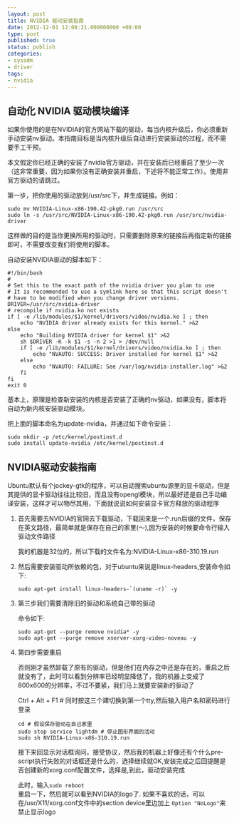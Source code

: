 ```yaml
---
layout: post
title: NVIDIA 驱动安装指南
date: 2012-12-01 12:08:21.000000000 +08:00
type: post
published: true
status: publish
categories:
- sysadm
- driver
tags:
- nvidia
---
```


## 自动化 NVIDIA 驱动模块编译

如果你使用的是在NVIDIA的官方网站下载的驱动，每当内核升级后，你必须重新手动安装nv驱动。本指南目标是当内核升级后自动进行安装驱动的过程，而不需要手工干预。

本文假定你已经正确的安装了nvidia官方驱动，并在安装后已经重启了至少一次（这非常重要，因为如果你没有正确安装并重启，下述将不能正常工作）。使用非官方驱动的请跳过。

<!--more-->

第一步，把你使用的驱动放到/usr/src下，并生成链接。例如：

```shell
sudo mv NVIDIA-Linux-x86-190.42-pkg0.run /usr/src
sudo ln -s /usr/src/NVIDIA-Linux-x86-190.42-pkg0.run /usr/src/nvidia-driver
```

这样做的目的是当你更换所用的驱动时，只需要删除原来的链接后再指定新的链接即可，不需要改变我们将使用的脚本。

自动安装NVIDIA驱动的脚本如下：

```shell
#!/bin/bash
#
# Set this to the exact path of the nvidia driver you plan to use
# It is recommended to use a symlink here so that this script doesn't
# have to be modified when you change driver versions.
DRIVER=/usr/src/nvidia-driver
# recompile if nvidia.ko not exists
if [ -e /lib/modules/$1/kernel/drivers/video/nvidia.ko ] ; then
    echo "NVIDIA driver already exists for this kernel." >&2
else
    echo "Building NVIDIA driver for kernel $1" >&2
    sh $DRIVER -K -k $1 -s -n 2 >1 > /dev/null
    if [ -e /lib/modules/$1/kernel/drivers/video/nvidia.ko ] ; then
        echo "NVAUTO: SUCCESS: Driver installed for kernel $1" >&2
    else
        echo "NVAUTO: FAILURE: See /var/log/nvidia-installer.log" >&2
    fi
fi
exit 0
```

基本上，原理是检查新安装的内核是否安装了正确的nv驱动，如果没有，脚本将自动为新内核安装驱动模块。

把上面的脚本命名为update-nvidia，并通过如下命令安装：

```shell
sudo mkdir -p /etc/kernel/postinst.d
sudo install update-nvidia /etc/kernel/postinst.d
```

## NVIDIA驱动安装指南

<p>Ubuntu默认有个jockey-gtk的程序，可以自动搜索ubuntu源里的显卡驱动，但是其提供的显卡驱动往往比较旧，而且没有opengl模块，所以最好还是自己手动编译安装，这样才可以物尽其用，下面就说说如何安装显卡官方释放的驱动程序</p>

1. 首先需要去NVIDIA的官网去下载驱动，下载回来是一个.run后缀的文件，保存在英文路径，最简单就是保存在自己的家里(～),因为安装的时候要命令行输入驱动文件路径

	我的机器是32位的，所以下载的文件名为:NVIDIA-Linux-x86-310.19.run
2. 然后需要安装驱动所依赖的包，对于ubuntu来说是linux-headers,安装命令如下:</h2>

   ```
   sudo apt-get install linux-headers-`(uname -r)` -y
   ```

3. 第三步我们需要清除旧的驱动和系统自己带的驱动

	命令如下:

   ```
   sudo apt-get --purge remove nvidia* -y
   sudo apt-get --purge remove xserver-xorg-video-noveau -y
   ```

4. 第四步需要重启

	否则刚才虽然卸载了原有的驱动，但是他们在内存之中还是存在的，重启之后就没有了，此时可以看到分辨率已经明显降低了，我的机器上变成了800x600的分辨率，不过不要紧，我们马上就要安装新的驱动了

	Ctrl + Alt + F1 # 同时按这三个建切换到第一个tty,然后输入用户名和密码进行登录

   ```
   cd # 假设保存驱动在自己家里
   sudo stop service lightdm # 停止图形界面的活动
   sudo sh NVIDIA-Linux-x86-310.19.run
   ```

	接下来回显示对话框询问，接受协议，然后我的机器上好像还有个什么pre-script执行失败的对话框还是什么的，选择继续就OK,安装完成之后回提醒是否创建新的xorg.conf配置文件，选择是,到此，驱动安装完成

	此时，输入<code>sudo reboot </code>重启一下，然后就可以看到NVIDIA的logo了.
	如果不喜欢的话，可以在/usr/X11/xorg.conf文件中的section device里边加上
	<code>Option "NoLogo"</code>来禁止显示logo

